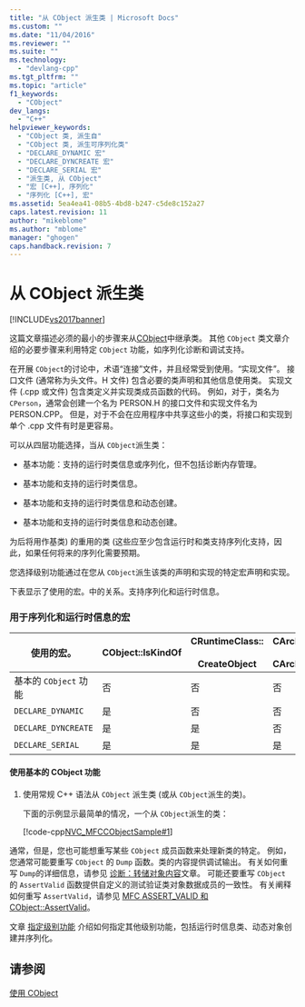 ```yaml
---
title: "从 CObject 派生类 | Microsoft Docs"
ms.custom: ""
ms.date: "11/04/2016"
ms.reviewer: ""
ms.suite: ""
ms.technology: 
  - "devlang-cpp"
ms.tgt_pltfrm: ""
ms.topic: "article"
f1_keywords: 
  - "CObject"
dev_langs: 
  - "C++"
helpviewer_keywords: 
  - "CObject 类, 派生自"
  - "CObject 类, 派生可序列化类"
  - "DECLARE_DYNAMIC 宏"
  - "DECLARE_DYNCREATE 宏"
  - "DECLARE_SERIAL 宏"
  - "派生类, 从 CObject"
  - "宏 [C++], 序列化"
  - "序列化 [C++], 宏"
ms.assetid: 5ea4ea41-08b5-4bd8-b247-c5de8c152a27
caps.latest.revision: 11
author: "mikeblome"
ms.author: "mblome"
manager: "ghogen"
caps.handback.revision: 7
---
```

# 从 CObject 派生类
[!INCLUDE[vs2017banner](../assembler/inline/includes/vs2017banner.md)]

这篇文章描述必须的最小的步骤来从[CObject](../mfc/reference/cobject-class.md)中继承类。  其他 `CObject` 类文章介绍的必要步骤来利用特定 `CObject` 功能，如序列化诊断和调试支持。  
  
 在开展 `CObject`的讨论中，术语“连接”文件，并且经常受到使用。“实现文件”。  接口文件 \(通常称为头文件。H 文件\) 包含必要的类声明和其他信息使用类。  实现文件 \(.cpp 或文件\) 包含类定义并实现类成员函数的代码。  例如，对于，类名为 `CPerson`，通常会创建一个名为 PERSON.H 的接口文件和实现文件名为 PERSON.CPP。  但是，对于不会在应用程序中共享这些小的类，将接口和实现到单个 .cpp 文件有时是更容易。  
  
 可以从四层功能选择，当从 `CObject`派生类：  
  
-   基本功能：支持的运行时类信息或序列化，但不包括诊断内存管理。  
  
-   基本功能和支持的运行时类信息。  
  
-   基本功能和支持的运行时类信息和动态创建。  
  
-   基本功能和支持的运行时类信息和动态创建。  
  
 为后将用作基类\) 的重用的类 \(这些应至少包含运行时和类支持序列化支持，因此，如果任何将来的序列化需要预期。  
  
 您选择级别功能通过在您从 `CObject`派生该类的声明和实现的特定宏声明和实现。  
  
 下表显示了使用的宏。中的关系。支持序列化和运行时信息。  
  
### 用于序列化和运行时信息的宏  
  
|使用的宏。|CObject::IsKindOf|CRuntimeClass::<br /><br /> CreateObject|CArchive::operator\>\><br /><br /> CArchive::operator\<\<|  
|-----------|-----------------------|--------------------------------------|-------------------------------------------------------|  
|基本的 `CObject` 功能|否|否|否|  
|`DECLARE_DYNAMIC`|是|否|否|  
|`DECLARE_DYNCREATE`|是|是|否|  
|`DECLARE_SERIAL`|是|是|是|  
  
#### 使用基本的 CObject 功能  
  
1.  使用常规 C\+\+ 语法从 `CObject` 派生类 \(或从 `CObject`派生的类\)。  
  
     下面的示例显示最简单的情况，一个从 `CObject`派生的类：  
  
     [!code-cpp[NVC_MFCCObjectSample#1](../mfc/codesnippet/CPP/deriving-a-class-from-cobject_1.h)]  
  
 通常，但是，您也可能想重写某些 `CObject` 成员函数来处理新类的特定。  例如，您通常可能要重写 `CObject` 的 `Dump` 函数。类的内容提供调试输出。  有关如何重写 `Dump`的详细信息，请参见 [诊断：转储对象内容](http://msdn.microsoft.com/zh-cn/727855b1-5a83-44bd-9fe3-f1d535584b59)文章。  可能还要重写 `CObject` 的 `AssertValid` 函数提供自定义的测试验证类对象数据成员的一致性。  有关阐释如何重写 `AssertValid`，请参见 [MFC ASSERT\_VALID 和 CObject::AssertValid](http://msdn.microsoft.com/zh-cn/7654fb75-9e9a-499a-8165-0a96faf2d5e6)。  
  
 文章 [指定级别功能](../mfc/specifying-levels-of-functionality.md) 介绍如何指定其他级别功能，包括运行时信息类、动态对象创建并序列化。  
  
## 请参阅  
 [使用 CObject](../mfc/using-cobject.md)
